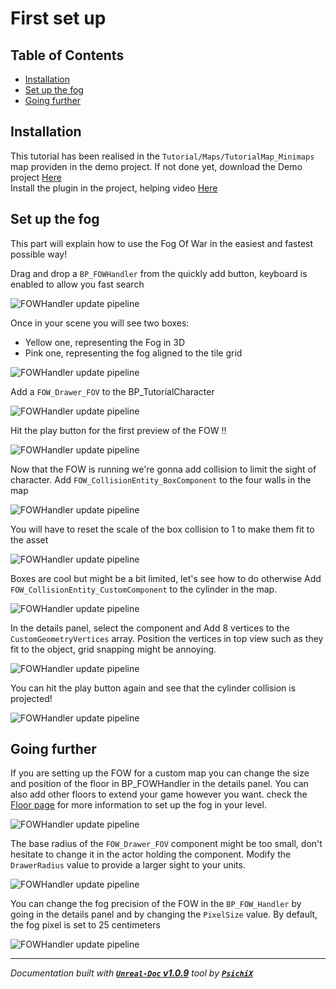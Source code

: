 # First set up

## Table of Contents

- [Installation](#installation)
- [Set up the fog](#set-up-the-fog)
- [Going further](#going-further)

## Installation

This tutorial has been realised in the `Tutorial/Maps/TutorialMap_Minimaps` map providen in the demo project.
If not done yet, download the Demo project [Here](https://github.com/gandoulf/LayeredFOW_Demo) <br />
Install the plugin in the project, helping video [Here](https://www.youtube.com/watch?v=B9pieujL91c) <br />

## Set up the fog

This part will explain how to use the Fog Of War in the easiest and fastest possible way!

Drag and drop a `BP_FOWHandler` from the quickly add button, keyboard is enabled to allow you fast search

![FOWHandler update pipeline](../../assets/Tutorial/FirstSetUp/1_DragAndDropFOWHandler.png)

Once in your scene you will see two boxes:
- Yellow one, representing the Fog in 3D
- Pink one, representing the fog aligned to the tile grid

![FOWHandler update pipeline](../../assets/Tutorial/FirstSetUp/2_DragAndDropFOWHandler_Result.png)

Add a `FOW_Drawer_FOV` to the BP_TutorialCharacter

![FOWHandler update pipeline](../../assets/Tutorial/FirstSetUp/3_AddDrawerToTheCharacter.png)

Hit the play button for the first preview of the FOW !!

![FOWHandler update pipeline](../../assets/Tutorial/FirstSetUp/4_PlayGameWithFog.png)

Now that the FOW is running we're gonna add collision to limit the sight of character.
Add `FOW_CollisionEntity_BoxComponent` to the four walls in the map

![FOWHandler update pipeline](../../assets/Tutorial/FirstSetUp/5_AddCollisionToWall.png)

You will have to reset the scale of the box collision to 1 to make them fit to the asset

![FOWHandler update pipeline](../../assets/Tutorial/FirstSetUp/6_ResetCollisionScaleTo1.png)

Boxes are cool but might be a bit limited, let's see how to do otherwise
Add `FOW_CollisionEntity_CustomComponent` to the cylinder in the map.

![FOWHandler update pipeline](../../assets/Tutorial/FirstSetUp/7_AddCustomCollisionToWall.png)

In the details panel, select the component and Add 8 vertices to the `CustomGeometryVertices` array.
Position the vertices in top view such as they fit to the object, grid snapping might be annoying.

![FOWHandler update pipeline](../../assets/Tutorial/FirstSetUp/8_AddVerticesToYourCustomCollider.png)

You can hit the play button again and see that the cylinder collision is projected!

![FOWHandler update pipeline](../../assets/Tutorial/FirstSetUp/8.1_CollistionAreCasted.png)

## Going further

If you are setting up the FOW for a custom map you can change the size and position of the floor
in BP_FOWHandler in the details panel. You can also add other floors to extend your game however
you want. check the [](/book/Tutorials/)[Floor page](Floor_Verticality.md) for more information to set up the fog in your level.

![FOWHandler update pipeline](../../assets/Tutorial/FirstSetUp/9_AdapteTheFOWToYourGame.png)

The base radius of the `FOW_Drawer_FOV` component might be too small, don't hesitate to change it
in the actor holding the component. Modify the `DrawerRadius` value to provide a larger sight to your units.

![FOWHandler update pipeline](../../assets/Tutorial/FirstSetUp/10_ChangeRadiusSize.png)

You can change the fog precision of the FOW in the `BP_FOW_Handler` by going in the details panel
and by changing the `PixelSize` value. By default, the fog pixel is set to 25 centimeters

![FOWHandler update pipeline](../../assets/Tutorial/FirstSetUp/11_Chance_the_fog_precision.png)

---
_Documentation built with [**`Unreal-Doc` v1.0.9**](https://github.com/PsichiX/unreal-doc) tool by [**`PsichiX`**](https://github.com/PsichiX)_